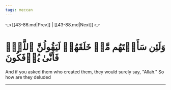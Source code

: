 ```yaml
---
tags: meccan
---
```


👈 [[43-86.md|Prev]] | [[43-88.md|Next]] 👉

# وَلَئِن سَأَلۡتَهُم مَّنۡ خَلَقَهُمۡ لَيَقُولُنَّ ٱللَّهُۖ فَأَنَّىٰ يُؤۡفَكُونَ

And if you asked them who created them, they would surely say, "Allah." So how are they deluded

---

